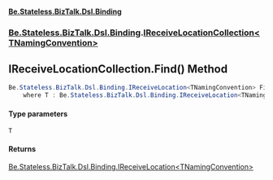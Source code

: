 #### [Be.Stateless.BizTalk.Dsl.Binding](README.md 'README')
### [Be.Stateless.BizTalk.Dsl.Binding](Be.Stateless.BizTalk.Dsl.Binding.md 'Be.Stateless.BizTalk.Dsl.Binding').[IReceiveLocationCollection&lt;TNamingConvention&gt;](IReceiveLocationCollection_TNamingConvention_.md 'Be.Stateless.BizTalk.Dsl.Binding.IReceiveLocationCollection<TNamingConvention>')

## IReceiveLocationCollection<TNamingConvention>.Find<T>() Method

```csharp
Be.Stateless.BizTalk.Dsl.Binding.IReceiveLocation<TNamingConvention> Find<T>()
    where T : Be.Stateless.BizTalk.Dsl.Binding.IReceiveLocation<TNamingConvention>;
```
#### Type parameters

<a name='Be.Stateless.BizTalk.Dsl.Binding.IReceiveLocationCollection_TNamingConvention_.Find_T_().T'></a>

`T`

#### Returns
[Be.Stateless.BizTalk.Dsl.Binding.IReceiveLocation&lt;](IReceiveLocation_TNamingConvention_.md 'Be.Stateless.BizTalk.Dsl.Binding.IReceiveLocation<TNamingConvention>')[TNamingConvention](IReceiveLocationCollection_TNamingConvention_.md#Be.Stateless.BizTalk.Dsl.Binding.IReceiveLocationCollection_TNamingConvention_.TNamingConvention 'Be.Stateless.BizTalk.Dsl.Binding.IReceiveLocationCollection<TNamingConvention>.TNamingConvention')[&gt;](IReceiveLocation_TNamingConvention_.md 'Be.Stateless.BizTalk.Dsl.Binding.IReceiveLocation<TNamingConvention>')